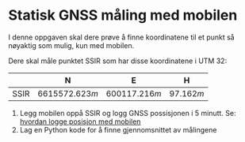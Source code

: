 # Statisk GNSS måling med mobilen

I denne oppgaven skal dere prøve å finne koordinatene til et punkt så nøyaktig som mulig, kun med mobilen.

Dere skal måle punktet SSIR som har disse koordinatene i UTM 32:

| | N | E | H |
|---|---|---|---|
| SSIR | $6615572.623m$ | $600117.216m$ | $97.162m$ |

1. Legg mobilen oppå SSIR og logg GNSS possisjonen i 5 minutt. Se: [hvordan logge posisjon med mobilen](../bruksanvisninger/gnss_mobil.html)
2. Lag en Python kode for å finne gjennomsnittet av målingene